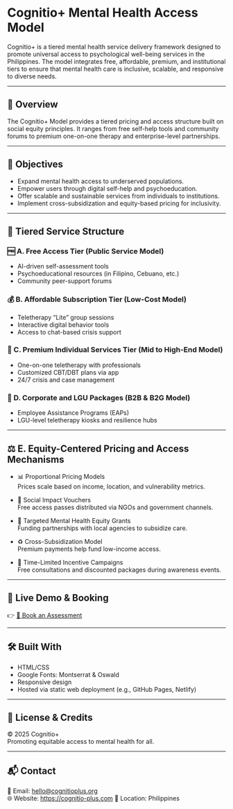 # Cognitio+ Mental Health Access Model

Cognitio+ is a tiered mental health service delivery framework designed to promote universal access to psychological well-being services in the Philippines. The model integrates free, affordable, premium, and institutional tiers to ensure that mental health care is inclusive, scalable, and responsive to diverse needs.

---

## 📌 Overview

The Cognitio+ Model provides a tiered pricing and access structure built on social equity principles. It ranges from free self-help tools and community forums to premium one-on-one therapy and enterprise-level partnerships.

---

## 🎯 Objectives

- Expand mental health access to underserved populations.
- Empower users through digital self-help and psychoeducation.
- Offer scalable and sustainable services from individuals to institutions.
- Implement cross-subsidization and equity-based pricing for inclusivity.

---

## 🧱 Tiered Service Structure

### 🆓 A. Free Access Tier (Public Service Model)
- AI-driven self-assessment tools
- Psychoeducational resources (in Filipino, Cebuano, etc.)
- Community peer-support forums

### 💰 B. Affordable Subscription Tier (Low-Cost Model)
- Teletherapy “Lite” group sessions
- Interactive digital behavior tools
- Access to chat-based crisis support

### 💼 C. Premium Individual Services Tier (Mid to High-End Model)
- One-on-one teletherapy with professionals
- Customized CBT/DBT plans via app
- 24/7 crisis and case management

### 🏢 D. Corporate and LGU Packages (B2B & B2G Model)
- Employee Assistance Programs (EAPs)
- LGU-level teletherapy kiosks and resilience hubs

---

## ⚖️ E. Equity-Centered Pricing and Access Mechanisms

- 📊 Proportional Pricing Models  
  Prices scale based on income, location, and vulnerability metrics.

- 🎫 Social Impact Vouchers  
  Free access passes distributed via NGOs and government channels.

- 🧩 Targeted Mental Health Equity Grants  
  Funding partnerships with local agencies to subsidize care.

- ♻️ Cross-Subsidization Model  
  Premium payments help fund low-income access.

- 📣 Time-Limited Incentive Campaigns  
  Free consultations and discounted packages during awareness events.

---

## 🔗 Live Demo & Booking

👉 [📅 Book an Assessment](http://aiwaapp.ai/site/12436/book-appointment)

---

## 🛠 Built With

- HTML/CSS
- Google Fonts: Montserrat & Oswald
- Responsive design
- Hosted via static web deployment (e.g., GitHub Pages, Netlify)

---

## 🤝 License & Credits

© 2025 Cognitio+  
Promoting equitable access to mental health for all.

---

## 📬 Contact

📧 Email: hello@cognitioplus.org  
🌐 Website:   https://cognitio-plus.com
📍 Location: Philippines
